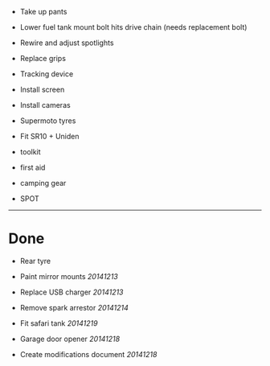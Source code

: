 * Take up pants

* Lower fuel tank mount bolt hits drive chain (needs replacement bolt)

* Rewire and adjust spotlights

* Replace grips

* Tracking device

* Install screen

* Install cameras

* Supermoto tyres

* Fit SR10 + Uniden

* toolkit

* first aid

* camping gear

* SPOT

----

# Done

* Rear tyre

* Paint mirror mounts *20141213*

* Replace USB charger *20141213*

* Remove spark arrestor *20141214*

* Fit safari tank *20141219*

* Garage door opener *20141218*

* Create modifications document *20141218*
